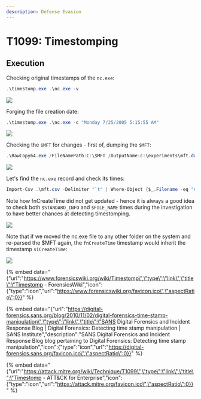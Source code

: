 ```yaml
---
description: Defense Evasion
---
```


# T1099: Timestomping

## Execution

Checking original timestamps of the `nc.exe`:

```csharp
.\timestomp.exe .\nc.exe -v
```

![](../.gitbook/assets/timestomp-original.png)

Forging the file creation date:

```csharp
.\timestomp.exe .\nc.exe -c "Monday 7/25/2005 5:15:55 AM"
```

![](../.gitbook/assets/timestomp-forged.png)

Checking the `$MFT` for changes - first of, dumping the `$MFT`:

```csharp
.\RawCopy64.exe /FileNamePath:C:\$MFT /OutputName:c:\experiments\mft.dat
```

![](../.gitbook/assets/timestomp-dump-parse-mft.png)

Let's find the `nc.exe` record and check its times:

```csharp
Import-Csv .\mft.csv -Delimiter "`t" | Where-Object {$_.Filename -eq "nc.exe"}
```

Note how fnCreateTime did not get updated - hence it is always a good idea to check both `$STANDARD_INFO` and `$FILE_NAME` times during the investigation to have better chances at detecting timestomping.

![](../.gitbook/assets/timestomp-mft-timestamps.png)

Note that if we moved the nc.exe file to any other folder on the system and re-parsed the $MFT again, the `fnCreateTime` timestamp would inherit the timestamp `siCreateTime`:

![](../.gitbook/assets/timestomp-moved.png)

{% embed data="{\"url\":\"https://www.forensicswiki.org/wiki/Timestomp\",\"type\":\"link\",\"title\":\"Timestomp - ForensicsWiki\",\"icon\":{\"type\":\"icon\",\"url\":\"https://www.forensicswiki.org/favicon.ico\",\"aspectRatio\":0}}" %}

{% embed data="{\"url\":\"https://digital-forensics.sans.org/blog/2010/11/02/digital-forensics-time-stamp-manipulation\",\"type\":\"link\",\"title\":\"SANS Digital Forensics and Incident Response Blog \| Digital Forensics: Detecting time stamp manipulation \| SANS Institute\",\"description\":\"SANS Digital Forensics and Incident Response Blog blog pertaining to Digital Forensics: Detecting time stamp manipulation\",\"icon\":{\"type\":\"icon\",\"url\":\"https://digital-forensics.sans.org/favicon.ico\",\"aspectRatio\":0}}" %}

{% embed data="{\"url\":\"https://attack.mitre.org/wiki/Technique/T1099\",\"type\":\"link\",\"title\":\"Timestomp - ATT&CK for Enterprise\",\"icon\":{\"type\":\"icon\",\"url\":\"https://attack.mitre.org/favicon.ico\",\"aspectRatio\":0}}" %}

